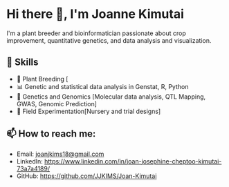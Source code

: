 # Hi there 👋, I'm Joanne Kimutai

I'm a plant breeder and bioinformatician passionate about crop improvement, quantitative genetics, and data analysis and visualization.

## 🔧 Skills
- 🌱 Plant Breeding [
- 📊 Genetic and statistical data analysis in Genstat, R, Python
- 🧬 Genetics and Genomics [Molecular data analysis, QTL Mapping, GWAS, Genomic Prediction]
- 🌾 Field Experimentation[Nursery and trial designs] 

## 📫 How to reach me:
- Email: joanjkims18@gmail.com
- LinkedIn: https://www.linkedin.com/in/joan-josephine-cheptoo-kimutai-73a7a4189/
- GitHub: https://github.com/JJKIMS/Joan-Kimutai

